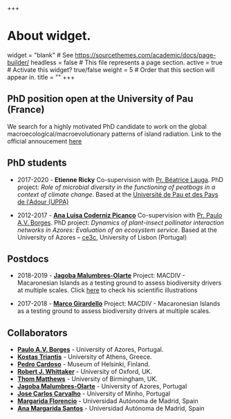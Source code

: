 +++
# About widget.
widget = "blank"  # See https://sourcethemes.com/academic/docs/page-builder/
headless = false  # This file represents a page section.
active = true  # Activate this widget? true/false
weight = 5  # Order that this section will appear in.
title = ""
+++

## PhD position open at the University of Pau (France)
We search for a highly motivated PhD candidate to work on the global macroecological/macroevolutionary patterns of island radiation. Link to the official annoucement [here](https://ed-sea.univ-pau.fr/_attachments/offre-de-these-article/PhDProjectRigal2020_IslandRadiation.pdf?download=true)


## PhD students

* 2017-2020 - **Etienne Ricky** Co-supervision with [Pr. Béatrice Lauga](https://iprem.univ-pau.fr/fr/_plugins/mypage/mypage/content/lauga.html). PhD project: _Role of microbial diversity in the functioning of peatbogs in a context of climate change_. Based at the [Université  de Pau et des Pays de l'Adour (UPPA)](https://www.univ-pau.fr/)  

* 2012-2017 - [**Ana Luisa Coderniz Picanço**](https://ce3c.ciencias.ulisboa.pt/member/analuisapicanco) Co-supervision with [Pr. Paulo A.V. Borges](https://ce3c.ciencias.ulisboa.pt/team/IBBC). PhD project: _Dynamics of plant-insect pollinator interaction networks in Azores: Evaluation of an ecosystem service_. Based at the University of Azores – [ce3c]("https://ce3c.ciencias.ulisboa.pt/index.php"), University of Lisbon (Portugal)

## Postdocs

* 2018-2019 - [**Jagoba Malumbres-Olarte**](https://ce3c.ciencias.ulisboa.pt//member/jagoba) Project: MACDIV - Macaronesian Islands as a testing ground to assess biodiversity drivers at multiple scales. Click [here](https://www.behance.net/jmalumbresolarte) to check his scientific illustrations 

* 2017-2018 - [**Marco Girardello**](https://scholar.google.com/citations?user=yFZMqqkAAAAJ&hl=en) Project: MACDIV - Macaronesian Islands as a testing ground to assess biodiversity drivers at multiple scales. 

## Collaborators

* [**Paulo A.V. Borges**](https://ce3c.ciencias.ulisboa.pt/member/paulo-a-v-borges) - University of Azores, Portugal.
* [**Kostas Triantis**](https://kostastriantis.wordpress.com) - University of Athens, Greece.
* [**Pedro Cardoso**](http://biodiversityresearch.org) - Museum of Helsinki, Finland.
* [**Robert J. Whittaker**](https://www.geog.ox.ac.uk/staff/rwhittaker.html) - University of Oxford, UK.
* [**Thom Matthews**](https://www.birmingham.ac.uk/staff/profiles/gees/matthews-tom.aspx) - University of Birmingham, UK.
* [**Jagoba Malumbres-Olarte**](https://ce3c.ciencias.ulisboa.pt//member/jagoba) - University of Azores, Portugal
* [**Jose Carlos Carvalho**](https://sites.google.com/site/jccarvalhoweb/) -  University of Minho, Portugal
* [**Margarida Florencio**](https://www.researchgate.net/profile/Margarita_Florencio) -  Universidad Autónoma de Madrid, Spain
* [**Ana Margarida Santos**](https://guidasanto1.wixsite.com/guida) -  Universidad Autónoma de Madrid, Spain







